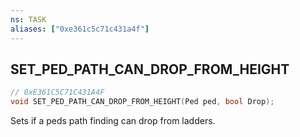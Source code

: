 ```yaml
---
ns: TASK
aliases: ["0xe361c5c71c431a4f"]
---
```

## SET_PED_PATH_CAN_DROP_FROM_HEIGHT

```c
// 0xE361C5C71C431A4F
void SET_PED_PATH_CAN_DROP_FROM_HEIGHT(Ped ped, bool Drop);
```

Sets if a peds path finding can drop from ladders.

